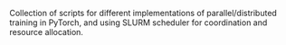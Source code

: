 Collection of scripts for different implementations of parallel/distributed training in PyTorch, and using SLURM scheduler for coordination and resource allocation.
